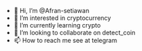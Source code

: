 - 👋 Hi, I’m @Afran-setiawan
- 👀 I’m interested in cryptocurrency
- 🌱 I’m currently learning crypto
- 💞️ I’m looking to collaborate on detect_coin
- 📫 How to reach me see at telegram

<!---
Afran-setiawan/Afran-setiawan is a ✨ special ✨ repository because its `README.md` (this file) appears on your GitHub profile.
You can click the Preview link to take a look at your changes.
--->
